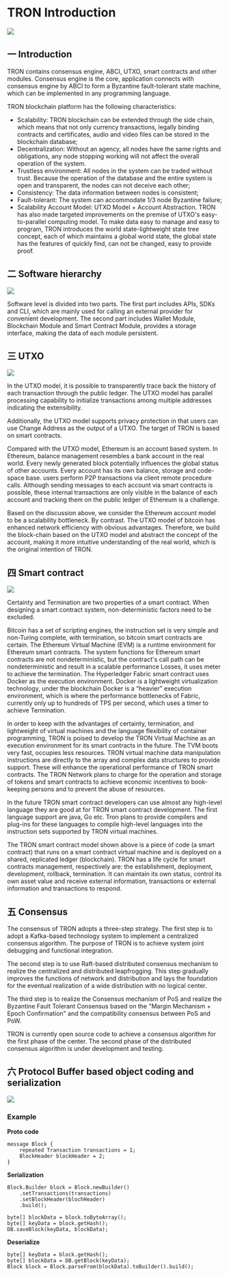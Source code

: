 # TRON Introduction
![](images/1.png)

## 一 Introduction
TRON contains consensus engine, ABCI, UTXO, smart contracts and other modules. Consensus engine is the core, application connects with consensus engine by ABCI to form a Byzantine fault-tolerant state machine, which can be implemented in any programming language.

TRON blockchain platform has the following characteristics:

- Scalability: TRON blockchain can be extended through the side chain, which means that not only currency 
transactions, legally binding contracts and certificates, audio and video files can be stored in the blockchain database;
- Decentralization: Without an agency, all nodes have the same rights and obligations, any node stopping working will 
not affect the overall operation of the system.
- Trustless environment: All nodes in the system can be traded without trust. Because the operation of the database 
and the entire system is open and transparent, the nodes can not deceive each other;
- Consistency: The data information between nodes is consistent;
- Fault-tolerant: The system can accommodate 1/3 node Byzantine failure;
- Scalability Account Model: UTXO Model + Account Abstraction. TRON has also made targeted improvements on the premise
 of UTXO's easy-to-parallel computing model. To make data easy to manage and easy to program, TRON introduces the world state-lightweight state tree concept, each of which maintains a global world state, the global state has the features of quickly find, can not be changed, easy to provide proof.

## 二 Software hierarchy
![](images/2_en.png)

Software level is divided into two parts. The first part includes APIs, SDKs and CLI, which are mainly used for calling an external provider for convenient development. The second part includes Wallet Module, Blockchain Module and Smart Contract Module, provides a storage interface, making the data of each module persistent.

## 三 UTXO
![](images/3_en.png)

In the UTXO model, it is possible to transparently trace back the history of each transaction through the public ledger. The UTXO model has parallel processing capability to initialize transactions among multiple addresses indicating the extensibility.

Additionally, the UTXO model supports privacy protection in that users can use Change Address as the output of a UTXO. The target of TRON is based on smart contracts.

Compared with the UTXO model, Ethereum is an account based system. In Ethereum, balance management resembles a bank account in the real world. Every newly generated block potentially influences the global status of other accounts. Every account has its own balance, storage and code-space base. users perform P2P transactions via client remote procedure calls. Although sending messages to each account via smart contracts is possible, these internal transactions are only visible in the balance of each account and tracking them on the public ledger of Ethereum is a challenge.
 
Based on the discussion above, we consider the Ethereum account model to be a scalability bottleneck. By contrast. The UTXO model of bitcoin has enhanced network efficiency with obvious advantages. Therefore, we build the block-chain based on the UTXO model and abstract the concept of the account, making it more intuitive understanding of the real world, which is the original intention of TRON.

## 四 Smart contract
![](images/4_en.png)

Certainty and Termination are two properties of a smart contract. When designing a smart contract system, non-deterministic factors need to be excluded.

Bitcoin has a set of scripting engines, the instruction set is very simple and non-Turing complete, with termination, so bitcoin smart contracts are certain. The Ethereum Virtual Machine (EVM) is a runtime environment for Ethereum smart contracts. The system functions for Ethereum smart contracts are not nondeterministic, but the contract's call path can be nondeterministic and result in a scalable performance Losses, it uses meter to achieve the termination. The Hyperledger Fabric smart contract uses Docker as the execution environment. Docker is a lightweight virtualization technology, under the blockchain Docker is a “heavier” execution environment, which is where the performance bottlenecks of Fabric, currently only up to hundreds of TPS per second, which uses a timer to achieve Termination.

In order to keep with the advantages of certainty, termination, and lightweight of virtual machines and the language flexibility of container programming, TRON is poised to develop the TRON Virtual Machine as an execution environment for its smart contracts in the future. The TVM boots very fast, occupies less resources. TRON virtual machine data manipulation instructions are directly to the array and complex data structures to provide support. These will enhance the operational performance of TRON smart contracts. The TRON Network plans to charge for the operation and storage of tokens and smart contracts to achieve economic incentives to book-keeping persons and to prevent the abuse of resources.

In the future TRON smart contract developers can use almost any high-level language they are good at for TRON smart contract development. The first language support are java, Go etc. Tron plans to provide compilers and plug-ins for these languages to compile high-level languages into the instruction sets supported by TRON virtual machines.

The TRON smart contract model shown above is a piece of code (a smart contract) that runs on a smart contract virtual machine and is deployed on a shared, replicated ledger (blockchain). TRON has a life cycle for smart contracts management, respectively are: the establishment, deployment, development, rollback, termination. It can maintain its own status, control its own asset value and receive external information, transactions or external information and transactions to respond.

## 五 Consensus

The consensus of TRON adopts a three-step strategy. The first step is to adopt a Kafka-based technology system to implement a centralized consensus algorithm. The purpose of TRON is to achieve system joint debugging and functional integration.

The second step is to use Raft-based distributed consensus mechanism to realize the centralized and distributed leapfrogging. This step gradually improves the functions of network and distribution and lays the foundation for the eventual realization of a wide distribution with no logical center.

The third step is to realize the Consensus mechanism of PoS and realize the Byzantine Fault Tolerant Consensus based on the "Margin Mechanism + Epoch Confirmation" and the compatibility consensus between PoS and PoW.

TRON is currently open source code to achieve a consensus algorithm for the first phase of the center. The second phase of the distributed consensus algorithm is under development and testing.

## 六 Protocol Buffer based object coding and serialization

![](images/5_en.png)

### Example
**Proto code**

```
message Block {
    repeated Transaction transactions = 1;
    BlockHeader blockHeader = 2;
}
```

**Serialization**

```
Block.Builder block = Block.newBuilder()
    .setTransactions(transactions)
    .setBlockHeader(blochHeader)
    .build();
    
byte[] blockData = block.toByteArray();
byte[] keyData = block.getHash();
DB.saveBlock(keyData, blockData);
```

**Deserialize**

```
byte[] keyData = block.getHash();
byte[] blockData = DB.getBlock(keyData);
Block block = Block.parseFrom(blockData).toBuilder().build();
```

